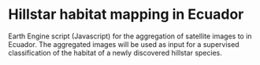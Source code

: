 # Hillstar habitat mapping in Ecuador

Earth Engine script (Javascript) for the aggregation of satellite images to in Ecuador. The aggregated images will be used as input for a supervised classification of the habitat of a newly discovered hillstar species.

